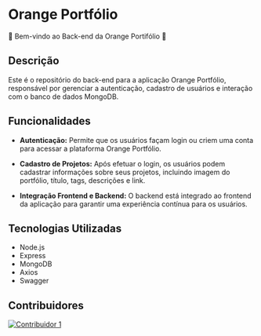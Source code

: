 # Orange Portfólio

:tangerine: Bem-vindo ao Back-end da Orange Portifólio :tangerine:

## Descrição

Este é o repositório do back-end para a aplicação Orange Portfólio, responsável por gerenciar a autenticação, cadastro de usuários e interação com o banco de dados MongoDB.

## Funcionalidades

- **Autenticação:** Permite que os usuários façam login ou criem uma conta para acessar a plataforma Orange Portfólio.

- **Cadastro de Projetos:** Após efetuar o login, os usuários podem cadastrar informações sobre seus projetos, incluindo imagem do portfólio, título, tags, descrições e link.

- **Integração Frontend e Backend:** O backend está integrado ao frontend da aplicação para garantir uma experiência contínua para os usuários.

## Tecnologias Utilizadas

- Node.js
- Express
- MongoDB
- Axios
- Swagger

## Contribuidores

[![Contribuidor 1](https://contributors-img.web.app/image?repo=alicelopess/hackaton-orange-back-26)](https://github.com/alicelopess)
